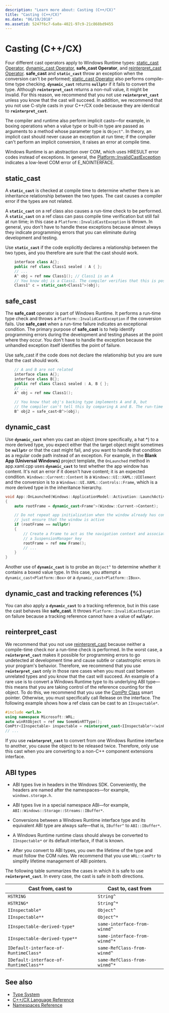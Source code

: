 ```yaml
---
description: "Learn more about: Casting (C++/CX)"
title: "Casting (C++/CX)"
ms.date: "06/19/2018"
ms.assetid: 5247f6c7-6a0a-4021-97c9-21c868bd9455
---
```

# Casting (C++/CX)

Four different cast operators apply to Windows Runtime types: [static_cast Operator](../cpp/static-cast-operator.md), [dynamic_cast Operator](../cpp/dynamic-cast-operator.md), **safe_cast Operator**, and [reinterpret_cast Operator](../cpp/reinterpret-cast-operator.md). **safe_cast** and **`static_cast`** throw an exception when the conversion can't be performed; [static_cast Operator](../cpp/static-cast-operator.md) also performs compile-time type checking. **`dynamic_cast`** returns **`nullptr`** if it fails to convert the type. Although **`reinterpret_cast`** returns a non-null value, it might be invalid. For this reason, we recommend that you not use **`reinterpret_cast`** unless you know that the cast will succeed. In addition, we recommend that you not use C-style casts in your C++/CX code because they are identical to **`reinterpret_cast`**.

The compiler and runtime also perform implicit casts—for example, in boxing operations when a value type or built-in type are passed as arguments to a method whose parameter type is `Object^`. In theory, an implicit cast should never cause an exception at run time; if the compiler can't perform an implicit conversion, it raises an error at compile time.

Windows Runtime is an abstraction over COM, which uses HRESULT error codes instead of exceptions. In general, the [Platform::InvalidCastException](../cppcx/platform-invalidcastexception-class.md) indicates a low-level COM error of E_NOINTERFACE.

## static_cast

A **`static_cast`** is checked at compile time to determine whether there is an inheritance relationship between the two types. The cast causes a compiler error if the types are not related.

A **`static_cast`** on a ref class also causes a run-time check to be performed. A **`static_cast`** on a ref class can pass compile time verification but still fail at run time; in this case a `Platform::InvalidCastException` is thrown. In general, you don't have to handle these exceptions because almost always they indicate programming errors that you can eliminate during development and testing.

Use **`static_cast`** if the code explicitly declares a relationship between the two types, and you therefore are sure that the cast should work.

```cpp
    interface class A{};
    public ref class Class1 sealed : A { };
    // ...
    A^ obj = ref new Class1(); // Class1 is an A
    // You know obj is a Class1. The compiler verifies that this is possible, and in C++/CX a run-time check is also performed.
    Class1^ c = static_cast<Class1^>(obj);
```

## safe_cast

The **safe_cast** operator is part of Windows Runtime. It performs a run-time type check and throws a `Platform::InvalidCastException` if the conversion fails. Use **safe_cast** when a run-time failure indicates an exceptional condition. The primary purpose of **safe_cast** is to help identify programming errors during the development and testing phases at the point where they occur. You don't have to handle the exception because the unhandled exception itself identifies the point of failure.

Use safe_cast if the code does not declare the relationship but you are sure that the cast should work.

```cpp
    // A and B are not related
    interface class A{};
    interface class B{};
    public ref class Class1 sealed : A, B { };
    // ...
    A^ obj = ref new Class1();

    // You know that obj's backing type implements A and B, but
    // the compiler can't tell this by comparing A and B. The run-time type check succeeds.
    B^ obj2 = safe_cast<B^>(obj);
```

## dynamic_cast

Use **`dynamic_cast`** when you cast an object (more specifically, a hat **^**) to a more derived type, you expect either that the target object might sometimes be **`nullptr`** or that the cast might fail, and you want to handle that condition as a regular code path instead of an exception. For example, in the **Blank App (Universal Windows)** project template, the `OnLaunched` method in app.xaml.cpp uses **`dynamic_cast`** to test whether the app window has content. It's not an error if it doesn't have content; it is an expected condition. `Windows::Current::Content` is a `Windows::UI::XAML::UIElement` and the conversion is to a `Windows::UI.XAML::Controls::Frame`, which is a more derived type in the inheritance hierarchy.

```cpp
void App::OnLaunched(Windows::ApplicationModel::Activation::LaunchActivatedEventArgs^ args)
{
    auto rootFrame = dynamic_cast<Frame^>(Window::Current->Content);

    // Do not repeat app initialization when the window already has content,
    // just ensure that the window is active
    if (rootFrame == nullptr)
    {
        // Create a Frame to act as the navigation context and associate it with
        // a SuspensionManager key
        rootFrame = ref new Frame();
        // ...
    }
}
```

Another use of **`dynamic_cast`** is to probe an `Object^` to determine whether it contains a boxed value type. In this case, you attempt a `dynamic_cast<Platform::Box>` or a `dynamic_cast<Platform::IBox>`.

## dynamic_cast and tracking references (%)

You can also apply a **`dynamic_cast`** to a tracking reference, but in this case the cast behaves like **safe_cast**. It throws `Platform::InvalidCastException` on failure because a tracking reference cannot have a value of **`nullptr`**.

## reinterpret_cast

We recommend that you not use [reinterpret_cast](../cpp/reinterpret-cast-operator.md) because neither a compile-time check nor a run-time check is performed. In the worst case, a **`reinterpret_cast`** makes it possible for programming errors to go undetected at development time and cause subtle or catastrophic errors in your program's behavior. Therefore, we recommend that you use **`reinterpret_cast`** only in those rare cases when you must cast between unrelated types and you know that the cast will succeed. An example of a rare use is to convert a Windows Runtime type to its underlying ABI type—this means that you are taking control of the reference counting for the object. To do this, we recommend that you use the [ComPtr Class](../cpp/com-ptr-t-class.md) smart pointer. Otherwise, you must specifically call Release on the interface. The following example shows how a ref class can be cast to an `IInspectable*`.

```cpp
#include <wrl.h>
using namespace Microsoft::WRL;
auto winRtObject = ref new SomeWinRTType();
ComPtr<IInspectable> inspectable = reinterpret_cast<IInspectable*>(winRtObject);
// ...
```

If you use **`reinterpret_cast`** to convert from one Windows Runtime interface to another, you cause the object to be released twice. Therefore, only use this cast when you are converting to a non-C++ component extensions interface.

## ABI types

- ABI types live in headers in the Windows SDK. Conveniently, the headers are named after the namespaces—for example, `windows.storage.h`.

- ABI types live in a special namespace ABI—for example, `ABI::Windows::Storage::Streams::IBuffer*`.

- Conversions between a Windows Runtime interface type and its equivalent ABI type are always safe—that is, `IBuffer^` to `ABI::IBuffer*`.

- A Windows Runtime runtime class should always be converted to `IInspectable*` or its default interface, if that is known.

- After you convert to ABI types, you own the lifetime of the type and must follow the COM rules. We recommend that you use `WRL::ComPtr` to simplify lifetime management of ABI pointers.

The following table summarizes the cases in which it is safe to use **`reinterpret_cast`**. In every case, the cast is safe in both directions.

| Cast from, cast to | Cast to, cast from |
|--|--|
| `HSTRING` | `String^` |
| `HSTRING*` | `String^*` |
| `IInspectable*` | `Object^` |
| `IInspectable**` | `Object^*` |
| `IInspectable-derived-type*` | `same-interface-from-winmd^` |
| `IInspectable-derived-type**` | `same-interface-from-winmd^*` |
| `IDefault-interface-of-RuntimeClass*` | `same-RefClass-from-winmd^` |
| `IDefault-interface-of-RuntimeClass**` | `same-RefClass-from-winmd^*` |

## See also

- [Type System](../cppcx/type-system-c-cx.md)
- [C++/CX Language Reference](../cppcx/visual-c-language-reference-c-cx.md)
- [Namespaces Reference](../cppcx/namespaces-reference-c-cx.md)

